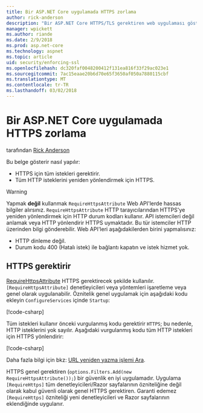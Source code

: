 ```yaml
---
title: Bir ASP.NET Core uygulamada HTTPS zorlama
author: rick-anderson
description: "Bir ASP.NET Core HTTPS/TLS gerektiren web uygulaması gösterilmektedir."
manager: wpickett
ms.author: riande
ms.date: 2/9/2018
ms.prod: asp.net-core
ms.technology: aspnet
ms.topic: article
uid: security/enforcing-ssl
ms.openlocfilehash: dc320faf0048200412f131ea816f33f29ac023e1
ms.sourcegitcommit: 7ac15eaae20b6d70e65f3650af050a7880115cbf
ms.translationtype: MT
ms.contentlocale: tr-TR
ms.lasthandoff: 03/02/2018
---
```

# <a name="enforcing-https-in-an-aspnet-core-app"></a>Bir ASP.NET Core uygulamada HTTPS zorlama

tarafından [Rick Anderson](https://twitter.com/RickAndMSFT)

Bu belge gösterir nasıl yapılır:

- HTTPS için tüm istekleri gerektirir.
- Tüm HTTP isteklerini yeniden yönlendirmek için HTTPS.

> [!WARNING]
> Yapmak **değil** kullanmak `RequireHttpsAttribute` Web API'lerde hassas bilgiler alırsınız. `RequireHttpsAttribute` HTTP tarayıcılarından HTTPS'ye yeniden yönlendirmek için HTTP durum kodları kullanır. API istemcileri değil anlamak veya HTTP yönlendirir HTTPS uymaktadır. Bu tür istemciler HTTP üzerinden bilgi gönderebilir. Web API'leri aşağıdakilerden birini yapmalısınız:
>
>* HTTP dinleme değil.
>* Durum kodu 400 (Hatalı istek) ile bağlantı kapatın ve istek hizmet yok.

## <a name="require-https"></a>HTTPS gerektirir

[RequireHttpsAttribute](/dotnet/api/Microsoft.AspNetCore.Mvc.RequireHttpsAttribute) HTTPS gerektirecek şekilde kullanılır. `[RequireHttpsAttribute]` denetleyicileri veya yöntemleri işaretleme veya genel olarak uygulanabilir. Öznitelik genel uygulamak için aşağıdaki kodu ekleyin `ConfigureServices` içinde `Startup`:

[!code-csharp[](authentication/accconfirm/sample/WebApp1/Startup.cs?name=snippet2&highlight=4-999)]

Tüm istekleri kullanır önceki vurgulanmış kodu gerektirir `HTTPS`; bu nedenle, HTTP isteklerini yok sayılır. Aşağıdaki vurgulanmış kodu tüm HTTP istekleri için HTTPS yönlendirir:

[!code-csharp[](authentication/accconfirm/sample/WebApp1/Startup.cs?name=snippet_AddRedirectToHttps&highlight=7-999)]

Daha fazla bilgi için bkz: [URL yeniden yazma işlemi Ara](xref:fundamentals/url-rewriting).

HTTPS genel gerektiren (`options.Filters.Add(new RequireHttpsAttribute());`) bir güvenlik en iyi uygulamadır. Uygulama `[RequireHttps]` tüm denetleyicileri/Razor sayfalarının özniteliğine değil olarak kabul güvenli olarak genel HTTPS gerektiren. Garanti edemez `[RequireHttps]` özniteliği yeni denetleyicileri ve Razor sayfalarının eklendiğinde uygulanır.